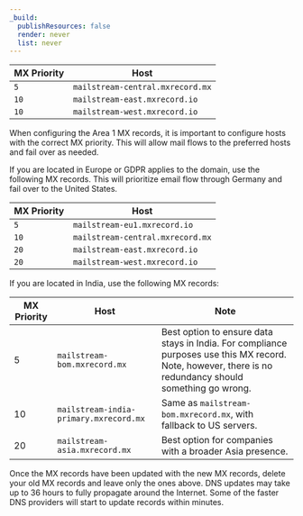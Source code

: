 ```yaml
---
_build:
  publishResources: false
  render: never
  list: never
---
```


MX Priority | Host
---  | ---
`5`  | `mailstream-central.mxrecord.mx`
`10` | `mailstream-east.mxrecord.io`
`10` | `mailstream-west.mxrecord.io`

When configuring the Area 1 MX records, it is important to configure hosts with the correct MX priority. This will allow mail flows to the preferred hosts and fail over as needed.

If you are located in Europe or GDPR applies to the domain, use the following MX records. This will prioritize email flow through Germany and fail over to the United States.

MX Priority | Host
---  | --
`5`  | `mailstream-eu1.mxrecord.io`
`10` | `mailstream-central.mxrecord.mx`
`20` | `mailstream-east.mxrecord.io`
`20` | `mailstream-west.mxrecord.io`

If you are located in India, use the following MX records:

MX Priority | Host | Note
--- | --- | ---
5	| `mailstream-bom.mxrecord.mx` | Best option to ensure data stays in India. For compliance purposes use this MX record. Note, however, there is no redundancy should something go wrong.
10 | `mailstream-india-primary.mxrecord.mx` | Same as `mailstream-bom.mxrecord.mx`, with fallback to US servers.
20 | `mailstream-asia.mxrecord.mx` | Best option for companies with a broader Asia presence.

Once the MX records have been updated with the new MX records, delete your old MX records and leave only the ones above. DNS updates may take up to 36 hours to fully propagate around the Internet. Some of the faster DNS providers will start to update records within minutes.